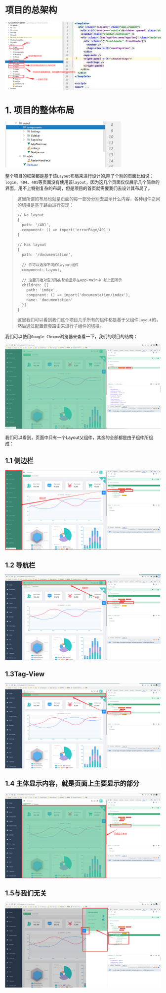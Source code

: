 # 项目的总架构

![image-20230411233946606](assets/image-20230411233946606.png)

# 1. 项目的整体布局

<img src="assets/image-20230411234024052.png" alt="image-20230411234024052" style="zoom: 67%;" />

整个项目的框架都是基于该`Layout`布局来进行设计的,除了个别的页面比如说：`login`、`404`、`401`等页面没有使用该`layout`，因为这几个页面仅仅展示几个简单的界面，用不上特别复杂的布局，但是项目的首页就需要我们去设计其布局了。

> 这里所谓的布局也就是页面的每一部分分别去显示什么内容，各种组件之间的切换是基于路由进行实现：
>
> ```vue
> // No layout
> {
>   path: '/401',
>   component: () => import('errorPage/401')
> }
> 
> // Has layout
> {
>   path: '/documentation',
> 
>   // 你可以选择不同的layout组件
>   component: Layout,
> 
>   // 这里开始对应的路由都会显示在app-main中 如上图所示
>   children: [{
>     path: 'index',
>     component: () => import('documentation/index'),
>     name: 'documentation'
>   }]
> }
> ```
>
> 这里我们可以看到我们这个项目几乎所有的组件都是基于父组件`Layout`的，然后通过配置嵌套路由来进行子组件的切换。

我们可以使用`Google Chrome`浏览器来查看一下，我们的项目的结构：

![image-20230411235036608](assets/image-20230411235036608.png)

我们可以看到，页面中只有一个Layout父组件，其余的全部都是由子组件所组成：

## 1.1 侧边栏

![image-20230411235258908](assets/image-20230411235258908.png)

## 1.2 导航栏

![image-20230411235353362](assets/image-20230411235353362.png)

## 1.3Tag-View

![image-20230411235422217](assets/image-20230411235422217.png)

## 1.4 主体显示内容，就是页面上主要显示的部分

![image-20230411235522408](assets/image-20230411235522408.png)

## 1.5与我们无关

![image-20230411235623151](assets/image-20230411235623151.png)